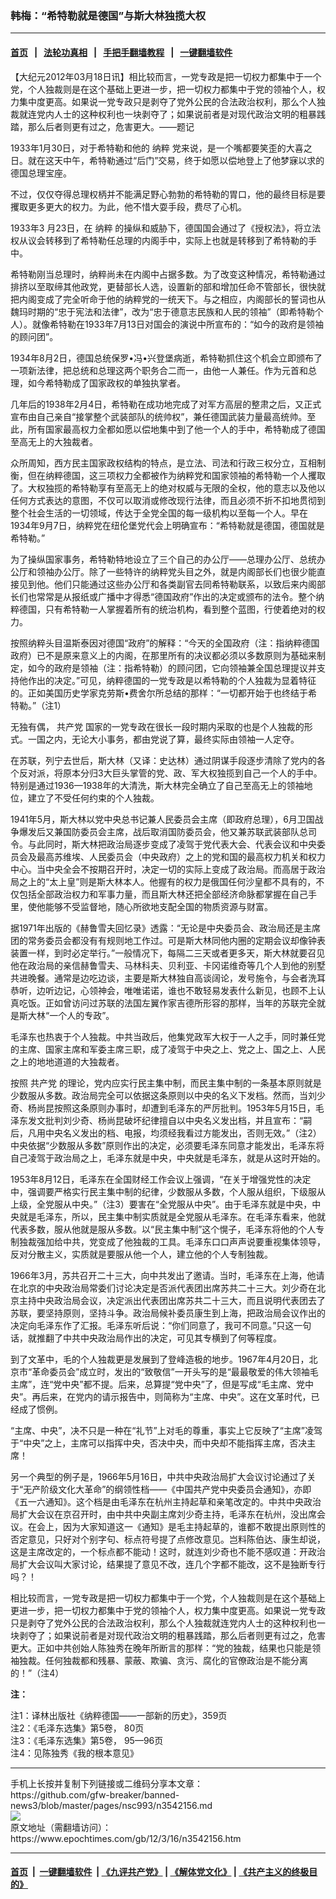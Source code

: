 ### 韩梅：“希特勒就是德国”与斯大林独揽大权
------------------------

#### [首页](https://github.com/gfw-breaker/banned-news3/blob/master/README.md) &nbsp;&nbsp;|&nbsp;&nbsp; [法轮功真相](https://github.com/begood0513/basic/blob/master/README.md)  &nbsp;&nbsp;|&nbsp;&nbsp; [手把手翻墙教程](https://github.com/gfw-breaker/guides/wiki)  &nbsp;&nbsp;|&nbsp;&nbsp; [一键翻墙软件](https://github.com/gfw-breaker/nogfw/blob/master/README.md)  



<div><p>
 【大纪元2012年03月18日讯】相比较而言，一党专政是把一切权力都集中于一个党，个人独裁则是在这个基础上更进一步，把一切权力都集中于党的领袖个人，权力集中度更高。如果说一党专政只是剥夺了党外公民的合法政治权利，那么个人独裁就连党内人士的这种权利也一块剥夺了；如果说前者是对现代政治文明的粗暴践踏，那么后者则更有过之，危害更大。——题记
</p>
<p>
 1933年1月30日，对于希特勒和他的
 <ok href="https://www.epochtimes.com/gb/tag/%E7%BA%B3%E7%B2%B9.html">
  纳粹
 </ok>
 党来说，是一个嘴都要笑歪的大喜之日。就在这天中午，希特勒通过“后门”交易，终于如愿以偿地登上了他梦寐以求的德国总理宝座。
</p>
<p>
 不过，仅仅夺得总理权柄并不能满足野心勃勃的希特勒的胃口，他的最终目标是要攫取更多更大的权力。为此，他不惜大耍手段，费尽了心机。
</p>
<p>
 1933年3 月23日，在
 <ok href="https://www.epochtimes.com/gb/tag/%E7%BA%B3%E7%B2%B9.html">
  纳粹
 </ok>
 的操纵和威胁下，德国国会通过了《授权法》，将立法权从议会转移到了希特勒任总理的内阁手中，实际上也就是转移到了希特勒的手中。
</p>
<p>
 希特勒刚当总理时，纳粹尚未在内阁中占据多数。为了改变这种情况，希特勒通过排挤以至取缔其他政党，更替部长人选，设置新的部和增加任命不管部长，很快就把内阁变成了完全听命于他的纳粹党的一统天下。与之相应，内阁部长的誓词也从魏玛时期的“忠于宪法和法律”，改为“忠于德意志民族和人民的领袖”（即希特勒个人）。就像希特勒在1933年7月13日对国会的演说中所宣布的：“如今的政府是领袖的顾问团”。
</p>
<p>
 1934年8月2日，德国总统保罗•冯•兴登堡病逝，希特勒抓住这个机会立即颁布了一项新法律，把总统和总理这两个职务合二而一，由他一人兼任。作为元首和总理，如今希特勒成了国家政权的单独执掌者。
</p>
<p>
 几年后的1938年2月4日，希特勒在成功地完成了对军方高层的整肃之后，又正式宣布由自己亲自“接掌整个武装部队的统帅权”，兼任德国武装力量最高统帅。至此，所有国家最高权力全都如愿以偿地集中到了他一个人的手中，希特勒成了德国至高无上的大独裁者。
</p>
<p>
 众所周知，西方民主国家政权结构的特点，是立法、司法和行政三权分立，互相制衡，但在纳粹德国，这三项权力全都被作为纳粹党和国家领袖的希特勒一个人攫取了。大权独揽的希特勒享有至高无上的绝对权威与无限的全权，他的意志以及他以任何方式表达的意图，不仅可以取消或修改现行法律，而且必须不折不扣地贯彻到整个社会生活的一切领域，传达于全党全国的每一级机构以至每一个人。早在1934年9月7日，纳粹党在纽伦堡党代会上明确宣布：“希特勒就是德国，德国就是希特勒。”
</p>
<p>
 为了操纵国家事务，希特勒特地设立了三个自己的办公厅——总理办公厅、总统办公厅和领袖办公厅。除了一些特许的纳粹党头目之外，就是内阁部长们也很少能直接见到他。他们只能通过这些办公厅和各类副官去同希特勒联系，以致后来内阁部长们也常常是从报纸或广播中才得悉“德国政府”作出的决定或颁布的法令。整个纳粹德国，只有希特勒一人掌握着所有的统治机构，看到整个蓝图，行使着绝对的权力。
</p>
<p>
 按照纳粹头目温斯泰因对德国“政府”的解释：“今天的全国政府（注：指纳粹德国政府）已不是原来意义上的内阁，在那里所有的决议都必须以多数原则为基础来制定，如今的政府是领袖（注：指希特勒）的顾问团，它向领袖兼全国总理提议并支持他作出的决定。”可见，纳粹德国的一党专政是以希特勒的个人独裁为显着特征的。正如美国历史学家克劳斯•费舍尔所总结的那样：“一切都开始于也终结于希特勒。”（注1）
</p>
<p>
 无独有偶，
 <ok href="https://www.epochtimes.com/gb/tag/%E5%85%B1%E4%BA%A7%E5%85%9A.html">
  共产党
 </ok>
 国家的一党专政在很长一段时期内采取的也是个人独裁的形式。一国之内，无论大小事务，都由党说了算，最终实际由领袖一人定夺。
</p>
<p>
 在苏联，列宁去世后，斯大林（又译：史达林）通过阴谋手段逐步清除了党内的各个反对派，将原本分归3大巨头掌管的党、政、军大权独揽到自己一个人的手中。特别是通过1936—1938年的大清洗，斯大林完全确立了自己至高无上的领袖地位，建立了不受任何约束的个人独裁。
</p>
<p>
 1941年5月，斯大林以党中央总书记兼人民委员会主席（即政府总理），6月卫国战争爆发后又兼国防委员会主席，战后取消国防委员会，他又兼苏联武装部队总司令。与此同时，斯大林把政治局逐步变成了凌驾于党代表大会、代表会议和中央委员会及最高苏维埃、人民委员会（中央政府）之上的党和国的最高权力机关和权力中心。当中央全会不按期召开时，决定一切的实际上变成了政治局。而高居于政治局之上的“太上皇”则是斯大林本人。他握有的权力是俄国任何沙皇都不具有的，不仅包括全部政治权力和军事力量，而且斯大林还把全部经济命脉都掌握在自己手里，使他能够不受监督地，随心所欲地支配全国的物质资源与财富。
</p>
<p>
 据1971年出版的《赫鲁雪夫回忆录》透露：“无论是中央委员会、政治局还是主席团的常务委员会都没有有规则地工作过。可是斯大林同他内圈的定期会议却像钟表装置一样，到时必定举行。”一般情况下，每隔二三天或者更多天，斯大林就要召见他在政治局的亲信赫鲁雪夫、马林科夫、贝利亚、卡冈诺维奇等几个人到他的别墅共进晚餐。通常是边吃边谈，主要是斯大林独自高谈阔论，发号施令，与会者洗耳恭听，边听边记，心领神会，唯唯诺诺，谁也不敢轻易发表什么新见，也顾不上认真吃饭。正如曾访问过苏联的法国左翼作家吉德所形容的那样，当年的苏联完全就是斯大林“一个人的专政”。
</p>
<p>
 毛泽东也热衷于个人独裁。中共当政后，他集党政军大权于一人之手，同时兼任党的主席、国家主席和军委主席三职，成了凌驾于中央之上、党之上、国之上、人民之上的地地道道的大独裁者。
</p>
<p>
 按照
 <ok href="https://www.epochtimes.com/gb/tag/%E5%85%B1%E4%BA%A7%E5%85%9A.html">
  共产党
 </ok>
 的理论，党内应实行民主集中制，而民主集中制的一条基本原则就是少数服从多数。政治局完全可以依据这条原则以中央的名义下发档。然而，当刘少奇、杨尚昆按照这条原则办事时，却遭到毛泽东的严厉批判。1953年5月15日，毛泽东发文批判刘少奇、杨尚昆破坏纪律擅自以中央名义发出档，并且宣布：“嗣后，凡用中央名义发出的档、电报，均须经我看过方能发出，否则无效。”（注2）中央依据“少数服从多数”原则作出的决定，必须要毛泽东同意才能发出，毛泽东将自己凌驾于政治局之上，毛泽东就是中央，中央就是毛泽东，就是从这时开始的。
</p>
<p>
 1953年8月12日，毛泽东在全国财经工作会议上强调，“在关于增强党性的决定中，强调要严格实行民主集中制的纪律，少数服从多数，个人服从组织，下级服从上级，全党服从中央。”（注3）要害在“全党服从中央”。由于毛泽东就是中央，中央就是毛泽东，所以，民主集中制实质就是全党服从毛泽东。在毛泽东看来，他就代表多数，服从他就是服从多数。以“民主集中制”这个愰子，毛泽东将他的个人专制独裁强加给中共，党变成了他独裁的工具。毛泽东口口声声说要重视集体领导，反对分散主义，实质就是要服从他一个人，建立他的个人专制独裁。
</p>
<p>
 1966年3月，苏共召开二十三大，向中共发出了邀请。当时，毛泽东在上海，他请在北京的中央政治局常委们讨论决定是否派代表团出席苏共二十三大。刘少奇在北京主持中央政治局会议，决定派出代表团出席苏共二十三大，而且说明代表团去了苏联，要坚持原则，坚持斗争。政治局候补委员康生到上海，把政治局会议作出的决定向毛泽东作了汇报。毛泽东听后说：“你们同意了，我可不同意。”只这一句话，就推翻了中共中央政治局作出的决定，可见其专横到了何等程度。
</p>
<p>
 到了文革中，毛的个人独裁更是发展到了登峰造极的地步。1967年4月20日，北京市“革命委员会”成立时，发出的“致敬信”一开头写的是“最最敬爱的伟大领袖毛主席”，连“党中央”都不提。后来，总算提“党中央”了，但是写成“毛主席、党中央”。再后来，在党内的请示报告中，则简称为“主席、中央”。这在文革时代，已经成了惯例。
</p>
<p>
 “主席、中央”，决不只是一种在“礼节”上对毛的尊重，事实上它反映了“主席”凌驾于“中央”之上，主席可以指挥中央，否决中央，而中央却不能指挥主席，否决主席！
</p>
<p>
 另一个典型的例子是，1966年5月16日，中共中央政治局扩大会议讨论通过了关于“无产阶级文化大革命”的纲领性档——《中国共产党中央委员会通知》，亦即《五一六通知》。这个档是由毛泽东在杭州主持起草和亲笔改定的。中共中央政治局扩大会议在京召开时，由中共中央副主席刘少奇主持，毛泽东在杭州，没出席会议。在会上，因为大家知道这一《通知》是毛主持起草的，谁都不敢提出原则性的否定意见，只好对个别字句、标点符号提了点修改意见。岂料陈伯达、康生却说，这是主席改定的，一个标点都不能动！这时，就连刘少奇也不能不感叹道：开政治局扩大会议叫大家讨论，结果提了意见不改，连几个字都不能改，这不是独断专行吗？！
</p>
<p>
 相比较而言，一党专政是把一切权力都集中于一个党，个人独裁则是在这个基础上更进一步，把一切权力都集中于党的领袖个人，权力集中度更高。如果说一党专政只是剥夺了党外公民的合法政治权利，那么个人独裁就连党内人士的这种权利也一块剥夺了；如果说前者是对现代政治文明的粗暴践踏，那么后者则更有过之，危害更大。正如中共创始人陈独秀在晚年所断言的那样：“党的独裁，结果也只能是领袖独裁。任何独裁都和残暴、蒙蔽、欺骗、贪污、腐化的官僚政治是不能分离的！”（注4）
</p>
<p>
 <b>
  注：
 </b>
</p>
<p>
 注1：译林出版社《纳粹德国——一部新的历史》，359页
 <br/>
 注2：《毛泽东选集》第5卷， 80页
 <br/>
 注3：《毛泽东选集》第5卷， 95—96页
 <br/>
 注4：见陈独秀《我的根本意见》
</p>
</div>
<hr/>
手机上长按并复制下列链接或二维码分享本文章：<br/>
https://github.com/gfw-breaker/banned-news3/blob/master/pages/nsc993/n3542156.md <br/>
<a href='https://github.com/gfw-breaker/banned-news3/blob/master/pages/nsc993/n3542156.md'><img src='https://github.com/gfw-breaker/banned-news3/blob/master/pages/nsc993/n3542156.md.png'/></a> <br/>
原文地址（需翻墙访问）：https://www.epochtimes.com/gb/12/3/16/n3542156.htm


------------------------
#### [首页](https://github.com/gfw-breaker/banned-news3/blob/master/README.md) &nbsp;|&nbsp; [一键翻墙软件](https://github.com/gfw-breaker/nogfw/blob/master/README.md) &nbsp;| [《九评共产党》](https://github.com/gfw-breaker/9ping.md/blob/master/README.md#九评之一评共产党是什么) | [《解体党文化》](https://github.com/gfw-breaker/jtdwh.md/blob/master/README.md) | [《共产主义的终极目的》](https://github.com/gfw-breaker/gczydzjmd.md/blob/master/README.md)


<img src='http://gfw-breaker.win/banned-news3/pages/nsc993/n3542156.md' width='0px' height='0px'/>